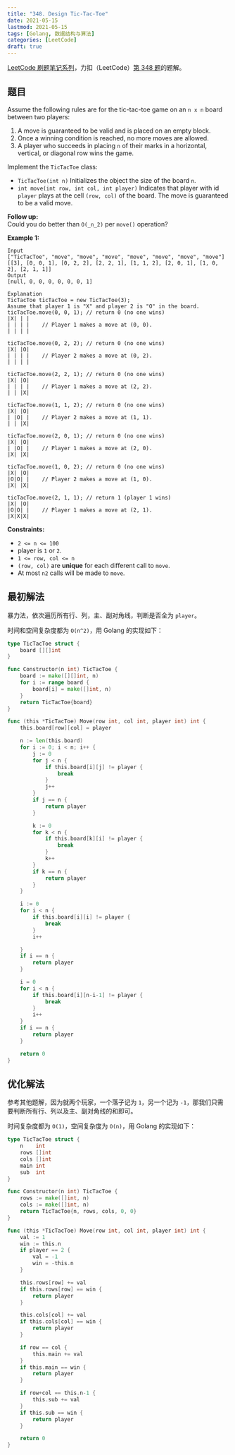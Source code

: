```yaml
---
title: "348. Design Tic-Tac-Toe"
date: 2021-05-15
lastmod: 2021-05-15
tags: [Golang, 数据结构与算法]
categories: [LeetCode]
draft: true
---
```


[LeetCode 刷题笔记系列](/posts/leetcode/leetcode)，力扣（LeetCode）[第 348 题](https://leetcode-cn.com/problems/design-tic-tac-toe)的题解。

<!--more-->

## 题目

Assume the following rules are for the tic-tac-toe game on an `n x n` board between two players:

1. A move is guaranteed to be valid and is placed on an empty block.
2. Once a winning condition is reached, no more moves are allowed.
3. A player who succeeds in placing `n` of their marks in a horizontal, vertical, or diagonal row wins the game.

Implement the `TicTacToe` class:

- `TicTacToe(int n)` Initializes the object the size of the board `n`.
- `int move(int row, int col, int player)` Indicates that player with id `player` plays at the cell `(row, col)` of the board. The move is guaranteed to be a valid move.

**Follow up:**  
Could you do better than `O(_n_2)` per `move()` operation?

**Example 1:**

```text
Input
["TicTacToe", "move", "move", "move", "move", "move", "move", "move"]
[[3], [0, 0, 1], [0, 2, 2], [2, 2, 1], [1, 1, 2], [2, 0, 1], [1, 0, 2], [2, 1, 1]]
Output
[null, 0, 0, 0, 0, 0, 0, 1]

Explanation
TicTacToe ticTacToe = new TicTacToe(3);
Assume that player 1 is "X" and player 2 is "O" in the board.
ticTacToe.move(0, 0, 1); // return 0 (no one wins)
|X| | |
| | | |    // Player 1 makes a move at (0, 0).
| | | |

ticTacToe.move(0, 2, 2); // return 0 (no one wins)
|X| |O|
| | | |    // Player 2 makes a move at (0, 2).
| | | |

ticTacToe.move(2, 2, 1); // return 0 (no one wins)
|X| |O|
| | | |    // Player 1 makes a move at (2, 2).
| | |X|

ticTacToe.move(1, 1, 2); // return 0 (no one wins)
|X| |O|
| |O| |    // Player 2 makes a move at (1, 1).
| | |X|

ticTacToe.move(2, 0, 1); // return 0 (no one wins)
|X| |O|
| |O| |    // Player 1 makes a move at (2, 0).
|X| |X|

ticTacToe.move(1, 0, 2); // return 0 (no one wins)
|X| |O|
|O|O| |    // Player 2 makes a move at (1, 0).
|X| |X|

ticTacToe.move(2, 1, 1); // return 1 (player 1 wins)
|X| |O|
|O|O| |    // Player 1 makes a move at (2, 1).
|X|X|X|
```

**Constraints:**

- `2 <= n <= 100`
- player is `1` or `2`.
- `1 <= row, col <= n`
- `(row, col)` are **unique** for each different call to `move`.
- At most `n2` calls will be made to `move`.

## 最初解法

暴力法，依次遍历所有行、列，主、副对角线，判断是否全为 `player`。

时间和空间复杂度都为 `O(n^2)`，用 Golang 的实现如下：

```go
type TicTacToe struct {
    board [][]int
}

func Constructor(n int) TicTacToe {
    board := make([][]int, n)
    for i := range board {
        board[i] = make([]int, n)
    }
    return TicTacToe{board}
}

func (this *TicTacToe) Move(row int, col int, player int) int {
    this.board[row][col] = player

    n := len(this.board)
    for i := 0; i < n; i++ {
        j := 0
        for j < n {
            if this.board[i][j] != player {
                break
            }
            j++
        }
        if j == n {
            return player
        }

        k := 0
        for k < n {
            if this.board[k][i] != player {
                break
            }
            k++
        }
        if k == n {
            return player
        }
    }

    i := 0
    for i < n {
        if this.board[i][i] != player {
            break
        }
        i++

    }
    if i == n {
        return player
    }

    i = 0
    for i < n {
        if this.board[i][n-i-1] != player {
            break
        }
        i++
    }
    if i == n {
        return player
    }

    return 0
}
```

## 优化解法

参考其他题解，因为就两个玩家，一个落子记为 `1`，另一个记为 `-1`，那我们只需要判断所有行、列以及主、副对角线的和即可。

时间复杂度都为 `O(1)`，空间复杂度为 `O(n)`，用 Golang 的实现如下：

```go
type TicTacToe struct {
    n    int
    rows []int
    cols []int
    main int
    sub  int
}

func Constructor(n int) TicTacToe {
    rows := make([]int, n)
    cols := make([]int, n)
    return TicTacToe{n, rows, cols, 0, 0}
}

func (this *TicTacToe) Move(row int, col int, player int) int {
    val := 1
    win := this.n
    if player == 2 {
        val = -1
        win = -this.n
    }

    this.rows[row] += val
    if this.rows[row] == win {
        return player
    }

    this.cols[col] += val
    if this.cols[col] == win {
        return player
    }

    if row == col {
        this.main += val
    }
    if this.main == win {
        return player
    }

    if row+col == this.n-1 {
        this.sub += val
    }
    if this.sub == win {
        return player
    }

    return 0
}
```
